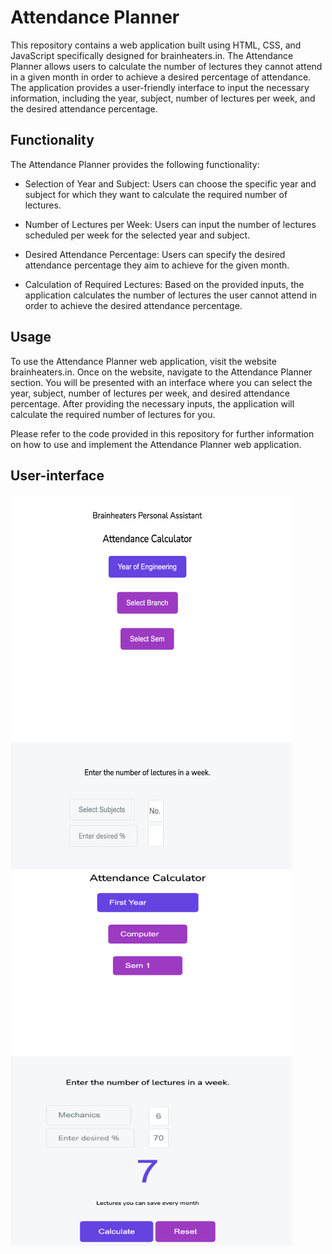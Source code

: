 # Attendance Planner
This repository contains a web application built using HTML, CSS, and JavaScript specifically designed for brainheaters.in. The Attendance Planner allows users to calculate the number of lectures they cannot attend in a given month in order to achieve a desired percentage of attendance. The application provides a user-friendly interface to input the necessary information, including the year, subject, number of lectures per week, and the desired attendance percentage.

## Functionality
The Attendance Planner provides the following functionality:

- Selection of Year and Subject: Users can choose the specific year and subject for which they want to calculate the required number of lectures.

- Number of Lectures per Week: Users can input the number of lectures scheduled per week for the selected year and subject.

- Desired Attendance Percentage: Users can specify the desired attendance percentage they aim to achieve for the given month.

- Calculation of Required Lectures: Based on the provided inputs, the application calculates the number of lectures the user cannot attend in order to achieve the desired attendance percentage.

## Usage
To use the Attendance Planner web application, visit the website brainheaters.in. Once on the website, navigate to the Attendance Planner section. You will be presented with an interface where you can select the year, subject, number of lectures per week, and desired attendance percentage. After providing the necessary inputs, the application will calculate the required number of lectures for you.

Please refer to the code provided in this repository for further information on how to use and implement the Attendance Planner web application.

## User-interface
<img src="Screenshot1.png" alt="Screen 1" title="Screen 1" width="450" height="600">
<img src="Screenshot2.png" alt="Screen 2" title="Screen 2" width="450" height="600">